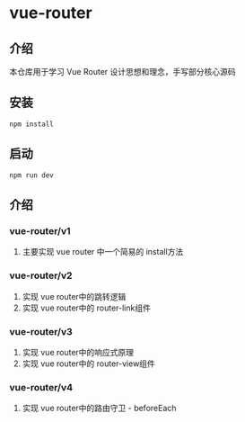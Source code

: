 # vue-router

## 介绍
本仓库用于学习 Vue Router 设计思想和理念，手写部分核心源码
## 安装
```
npm install
```
## 启动
```
npm run dev
``` 

## 介绍
### vue-router/v1
1. 主要实现 vue router 中一个简易的 install方法

### vue-router/v2
1. 实现 vue router中的跳转逻辑
2. 实现 vue router中的 router-link组件

### vue-router/v3
1. 实现 vue router中的响应式原理
2. 实现 vue router中的 router-view组件

### vue-router/v4
1. 实现 vue router中的路由守卫 - beforeEach